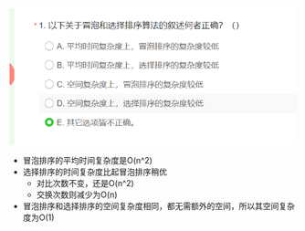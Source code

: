 ![img.png](img.png)
+ 冒泡排序的平均时间复杂度是O(n^2)
+ 选择排序的时间复杂度比起冒泡排序稍优
  + 对比次数不变，还是O(n^2)
  + 交换次数则减少为O(n)
+ 冒泡排序和选择排序的空间复杂度相同，都无需额外的空间，所以其空间复杂度为O(1)